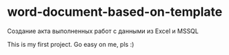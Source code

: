 # word-document-based-on-template
Создание акта выполненных работ с данными из Excel и MSSQL

This is my first project. Go easy on me, pls :)
